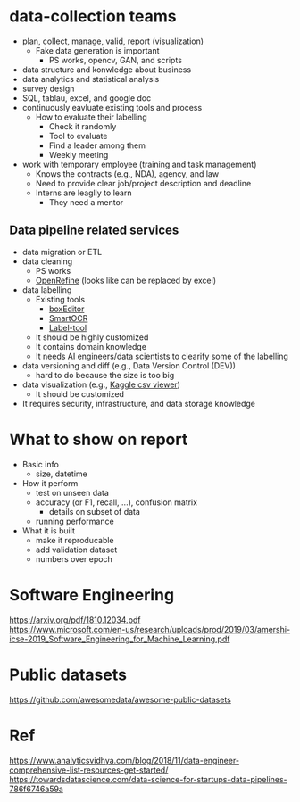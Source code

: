 # data-collection teams
* plan, collect, manage, valid, report (visualization)
  * Fake data generation is important
    * PS works, opencv, GAN, and scripts
* data structure and konwledge about business
* data analytics and statistical analysis
* survey design
* SQL, tablau, excel, and google doc
* continuously eavluate existing tools and process
  * How to evaluate their labelling
    * Check it randomly
    * Tool to evaluate
    * Find a leader among them
    * Weekly meeting
* work with temporary employee (training and task management)
  * Knows the contracts (e.g., NDA), agency, and law
  * Need to provide clear job/project description and deadline
  * Interns are leaglly to learn
    * They need a mentor

## Data pipeline related services
* data migration or ETL 
* data cleaning
  * PS works
  * [OpenRefine](https://openrefine.org/) (looks like can be replaced by excel)
* data labelling
  * Existing tools
    * [boxEditor](https://github.com/HemingwayLee/ocr-bbox-editor)
    * [SmartOCR](https://www.smartocr.jp/)
    * [Label-tool](https://github.com/Slava/label-tool)
  * It should be highly customized
  * It contains domain knowledge
  * It needs AI engineers/data scientists to clearify some of the labelling
* data versioning and diff (e.g., Data Version Control (DEV))
  * hard to do because the size is too big
* data visualization (e.g., [Kaggle csv viewer](https://github.com/study-ml/chart-table))
  * It should be customized
* It requires security, infrastructure, and data storage knowledge

# What to show on report
* Basic info
  * size, datetime
* How it perform
  * test on unseen data
  * accuracy (or F1, recall, ...), confusion matrix
    * details on subset of data
  * running performance
* What it is built
  * make it reproducable
  * add validation dataset
  * numbers over epoch

# Software Engineering  
https://arxiv.org/pdf/1810.12034.pdf  
https://www.microsoft.com/en-us/research/uploads/prod/2019/03/amershi-icse-2019_Software_Engineering_for_Machine_Learning.pdf  

# Public datasets  
https://github.com/awesomedata/awesome-public-datasets  

# Ref  
https://www.analyticsvidhya.com/blog/2018/11/data-engineer-comprehensive-list-resources-get-started/  
https://towardsdatascience.com/data-science-for-startups-data-pipelines-786f6746a59a  
